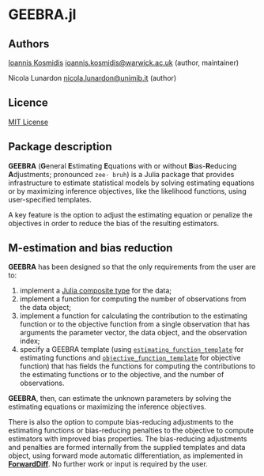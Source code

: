 # GEEBRA.jl

## Authors

[Ioannis Kosmidis](http://www.ikosmidis.com) <ioannis.kosmidis@warwick.ac.uk> (author, maintainer) 

Nicola Lunardon <nicola.lunardon@unimib.it> (author)

## Licence

[MIT License](https://github.com/ikosmidis/GEEBRA.jl/blob/master/LICENSE.md)

## Package description

**GEEBRA** (**G**eneral **E**stimating **E**quations with or without
**B**ias-**R**educing **A**djustments; pronounced `zee· bruh`) is a
Julia package that provides infrastructure to estimate statistical
models by solving estimating equations or by maximizing inference
objectives, like the likelihood functions, using user-specified
templates. 

A key feature is the option to adjust the estimating equation or
penalize the objectives in order to reduce the bias of the resulting
estimators.

## M-estimation and bias reduction

**GEEBRA** has been designed so that the only requirements from the user are to:
1. implement a [Julia composite type](https://docs.julialang.org/en/v1/manual/types/index.html) for the data;
2. implement a function for computing the number of observations from the data object;
3. implement a function for calculating the contribution to the estimating function or to the objective function from a single observation that has arguments the parameter vector, the data object, and the observation index;
4. specify a GEEBRA template (using [`estimating_function_template`](@ref) for estimating functions and [`objective_function_template`](@ref) for objective function) that has fields the functions for computing the contributions to the estimating functions or to the objective, and the number of observations.

**GEEBRA**, then, can estimate the unknown parameters by solving the estimating equations or maximizing the inference objectives. 

There is also the option to compute bias-reducing adjustments to the estimating functions or bias-reducing penalties to the objective to compute estimators with improved bias properties.  The bias-reducing adjustments and penalties are formed internally from the supplied templates and data object, using forward mode automatic differentiation, as implemented in [**ForwardDiff**](https://github.com/JuliaDiff/ForwardDiff.jl). No further work or input is required by the user.
